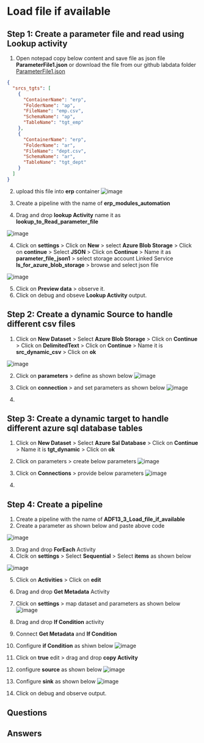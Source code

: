 # Load file if available

## Step 1: Create a parameter file and read using Lookup activity
1. Open notepad copy below content and save file as json file **ParameterFile1.json** or download the file from our github labdata folder [ParameterFile1.json](https://github.com/rritec/Cloud-Data-Engineering/blob/main/01-Azure-Data-Factory(ADF)/labdata/ParameterFile1.json)
``` json
{
  "srcs_tgts": [
    {
      "ContainerName": "erp",
      "FolderName": "ap",
      "FileName": "emp.csv",
      "SchemaName": "ap",
      "TableName": "tgt_emp"
    },
    {
      "ContainerName": "erp",
      "FolderName": "ar",
      "FileName": "dept.csv",
      "SchemaName": "ar",
      "TableName": "tgt_dept"
    }
  ]
}

```
2. upload this file into **erp** container
  ![image](https://github.com/rritec/Cloud-Data-Engineering/assets/20516321/d54dcafb-bccf-41e0-ac41-612a8eb0b5c7)

3. Create a pipeline with the name of **erp_modules_automation**
4. Drag and drop **lookup Activity** name it as **lookup_to_Read_parameter_file**

  ![image](https://github.com/rritec/Cloud-Data-Engineering/assets/20516321/3979139b-85a6-4058-ab57-066769eab746)

4. Click on **settings** > Click on **New** > select **Azure Blob Storage** > Click on **continue** > Select **JSON** > Click on **Continue** > Name it as **parameter_file_json1** > select storage account Linked Service **ls_for_azure_blob_storage** > browse and select json file

  ![image](https://github.com/rritec/Cloud-Data-Engineering/assets/20516321/a755cd4d-f534-42a0-b3d9-e88581c80924)



5. Click on **Preview data** > observe it.
6. Click on debug and obseve **Lookup Activity** output.
## Step 2: Create a dynamic Source to handle different csv files
1. Click on **New Dataset** > Select **Azure Blob Storage** > Click on **Continue** > Click on **DelimitedText** > Click on **Continue** > Name it is **src_dynamic_csv** > Click on **ok**
   
  ![image](https://github.com/rritec/Cloud-Data-Engineering/assets/20516321/d4a508a5-822e-48ce-9b99-8689a64e0cf3)

2. Click on **parameters** > define as shown below
   ![image](https://github.com/rritec/Cloud-Data-Engineering/assets/20516321/eaacac2e-5524-4a75-b753-e87a9fb03266)

3. Click on **connection** > and set parameters as shown below
   ![image](https://github.com/rritec/Cloud-Data-Engineering/assets/20516321/da4d9bff-79f3-40b8-ba39-bd0e3d408b81)

4. 
## Step 3: Create a dynamic target to handle different azure sql database tables

1. Click on **New Dataset** > Select **Azure Sal Database** > Click on **Continue** > Name it is **tgt_dynamic** > Click on **ok**
   
2. Click on parameters > create below parameters
   ![image](https://github.com/rritec/Cloud-Data-Engineering/assets/20516321/c4193227-f38c-4f84-af5d-950261460c85)

3. Click on **Connections** > provide below parameters
   ![image](https://github.com/rritec/Cloud-Data-Engineering/assets/20516321/c00620f5-969b-4866-9554-82c1714319c9)

4. 
## Step 4: Create a pipeline
1. Create a pipeline with the name of **ADF13_3_Load_file_if_available**
2. Create a parameter as shown below and paste above code

  ![image](https://github.com/rritec/Cloud-Data-Engineering/assets/20516321/3750c094-b6ad-4026-b23c-e2044c978235)

3. Drag and drop **ForEach** Activity
4. Clcik on **settings** > Select **Sequential** > Select **items** as shown below

  ![image](https://github.com/rritec/Cloud-Data-Engineering/assets/20516321/cca1ce23-fb4c-42ed-80d0-30b52bc679e0)

5. Click on **Activities** > Click on **edit**
6. Drag and drop **Get Metadata** Activity
7. Click on **settings** > map dataset and parameters as shown below
   ![image](https://github.com/rritec/Cloud-Data-Engineering/assets/20516321/84840885-e77e-4535-9f64-8eff67b086a1)

8. Drag and drop **If Condition** activity
9. Connect **Get Metadata** and **If Condition**
10. Configure **if Condition** as shiwn below
   ![image](https://github.com/rritec/Cloud-Data-Engineering/assets/20516321/996fc934-2dac-4d9a-a41a-e10029e5fc89)

11. Click on **true** edit > drag and drop **copy Activity**
12. configure **source** as shown below
   ![image](https://github.com/rritec/Cloud-Data-Engineering/assets/20516321/fec90dd5-36e1-425f-83f2-08f2fafe78e1)

13. Configure **sink** as shown below
   ![image](https://github.com/rritec/Cloud-Data-Engineering/assets/20516321/9770339c-7f59-474d-9ef8-2a732f68f357)

14. Click on debug and observe output.

    
## Questions
## Answers

